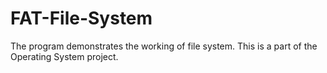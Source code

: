 # FAT-File-System
The program demonstrates the working of file system.
This is a part of the Operating System project. 
